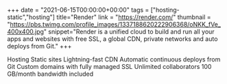 +++
date = "2021-06-15T00:00:00+00:00"
tags = ["hosting-static","hosting"]
title="Render"
link = "https://render.com/"
thumbnail = "https://pbs.twimg.com/profile_images/1337188620222906368/oNKK_fVe_400x400.jpg"
snippet="Render is a unified cloud to build and run all your apps and websites with free SSL, a global CDN, private networks and auto deploys from Git."
+++

Hosting Static sites
Lightning-fast CDN
Automatic continuous deploys from Git
Custom domains with fully managed SSL
Unlimited collaborators
100 GB/month bandwidth included
